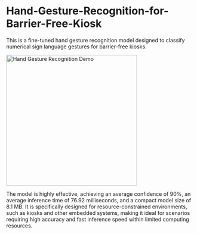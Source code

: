 # Hand-Gesture-Recognition-for-Barrier-Free-Kiosk

This is a fine-tuned hand gesture recognition model designed to classify numerical sign language gestures for barrier-free kiosks.

<img src="https://drive.google.com/uc?id=17s2qO8fjcgugYAGDBUMjvp1vRjYufQdP" alt="Hand Gesture Recognition Demo" width="350">

The model is highly effective, achieving an average confidence of 90%, an average inference time of 76.92 milliseconds, and a compact model size of 8.1 MB. It is specifically designed for resource-constrained environments, such as kiosks and other embedded systems, making it ideal for scenarios requiring high accuracy and fast inference speed within limited computing resources.

